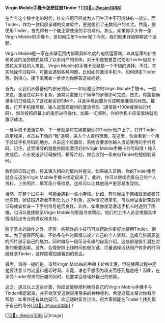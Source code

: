 **Virgin Mobile手機卡怎麽註冊Tinder？[[TG💪+ @esim1088](https://t.me/s/esim1088)]**

在当今这个数字化的时代，社交应用已经成为人们生活中不可或缺的一部分。而Tinder，作为一款风靡全球的交友软件，更是吸引了无数用户的关注。然而，要使用Tinder，首先得有一个能正常使用的手机号码。那么，如果你手头有一张Virgin Mobile的手機卡，该如何注册Tinder呢？今天，我们就来详细聊聊这个话题。

Virgin Mobile是一家在全球范围内都颇具知名度的电信运营商，以其低廉的价格和灵活的服务模式赢得了众多用户的青睐。对于那些想要尝试使用Tinder但又不想花太多钱的人来说，Virgin Mobile的手機卡无疑是一个不错的选择。不过，在实际操作过程中，可能会遇到各种问题，比如如何激活手机卡、如何绑定Tinder等。别担心，接下来我会一步步为你解答这些问题。

首先，让我们从最基础的部分说起——如何激活你的Virgin Mobile手機卡。一般来说，激活过程并不复杂，通常只需要几个简单的步骤即可完成。首先，你需要确保手机已经插入了这张新买的SIM卡，并且手机设置为与该网络兼容的状态。接着，打开手机拨号器，输入运营商提供的激活号码（通常是*100#或类似的代码），然后按照屏幕上的指示进行操作。如果一切顺利，你的手机卡应该很快就能激活成功。

一旦手机卡激活完毕，下一步就是将它绑定到你的Tinder账户上了。打开Tinder应用程序，点击右下角的“我”选项，进入个人资料页面。在这里，你会看到一个用于验证手机号码的地方。点击这个位置后，系统会要求你输入当前使用的手机号码。记住，这里填写的就是你刚刚激活好的Virgin Mobile手機卡的号码哦！输入完成后，点击发送验证码按钮，稍等片刻，你会收到一条来自Tinder的短信验证码。

收到验证码之后，将其填入相应的框内并提交。如果输入正确，你的Tinder账号就会与这张Virgin Mobile手機卡绑定起来了。此时，你可以继续完善自己的个人资料，上传照片、填写简介等信息，这样可以让其他用户更容易发现你。

当然，在整个过程中，可能会遇到一些小麻烦。比如，有时候由于网络延迟或者其他原因，验证码迟迟收不到怎么办？别急，这种情况很常见，可以尝试重新获取验证码或者检查一下手机信号是否良好。此外，如果你发现激活手机卡时遇到了困难，也可以直接联系Virgin Mobile的客服寻求帮助。他们的工作人员会根据具体情况给出专业的建议和支持。

除了基本的操作之外，还有一些额外的小技巧可以帮助你更好地使用Tinder。例如，为了提高匹配率，不妨多花些时间精心设计自己的个人资料。选择几张高质量的照片展示自己的魅力，同时编写一段简洁有趣的自我介绍，这些都是吸引潜在对象的重要因素。另外，合理安排上线时间也很关键，尽量选择活跃用户较多的时间段登录Tinder，这样能增加被看到的机会。

最后，值得一提的是，虽然Virgin Mobile的手機卡价格实惠，但在使用过程中还是要注意节约流量和通话时间。毕竟，谁也不想因为超支而感到尴尬吧！因此，在享受Tinder带来的乐趣的同时，也要学会管理好自己的预算。

总之，通过以上这些步骤，你应该能够顺利地将自己的Virgin Mobile手機卡与Tinder绑定起来，并开始享受这款应用带来的种种便利。希望这篇文章对你有所帮助！如果你还有其他疑问，欢迎随时留言讨论。祝大家都能在Tinder上找到属于自己的缘分[[TG💪+ @esim1088](https://t.me/s/esim1088)]！

[[TG💪+ @esim1088](https://t.me/s/esim1088) ![Image](https://i.postimg.cc/4NQfJmqS/Snipaste-2025-05-13-00-14-12.png)]